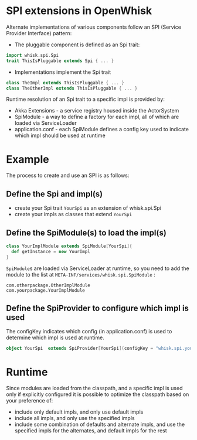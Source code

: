 # SPI extensions in OpenWhisk

Alternate implementations of various components follow an SPI (Service Provider Interface) pattern:
* The pluggable component is defined as an Spi trait:
```scala
import whisk.spi.Spi
trait ThisIsPluggable extends Spi { ... }
```
* Implementations implement the Spi trait
```scala
class TheImpl extends ThisIsPluggable { ... }
class TheOtherImpl extends ThisIsPluggable { ... }
```

Runtime resolution of an Spi trait to a specific impl is provided by:
* Akka Extensions - a service registry housed inside the ActorSystem
* SpiModule - a way to define a factory for each impl, all of which are loaded via ServiceLoader
* application.conf - each SpiModule defines a config key used to indicate which impl should be used at runtime

# Example

The process to create and use an SPI is as follows:

## Define the Spi and impl(s)

* create your Spi trait `YourSpi` as an extension of whisk.spi.Spi
* create your impls as classes that extend `YourSpi`

## Define the SpiModule(s) to load the impl(s)

```scala
class YourImplModule extends SpiModule[YourSpi]{
  def getInstance = new YourImpl
}
```

`SpiModule`s are loaded via ServiceLoader at runtime, so you need to add the module to the list at
`META-INF/services/whisk.spi.SpiModule` :
```text
com.otherpackage.OtherImplModule
com.yourpackage.YourImplModule
```

## Define the SpiProvider to configure which impl is used

The configKey indicates which config (in application.conf) is used to determine which impl is used at runtime.
```scala
object YourSpi  extends SpiProvider[YourSpi](configKey = "whisk.spi.yourspi.impl")
```

# Runtime

Since modules are loaded from the classpath, and a specific impl is used only if explicitly configured it is possible to optimize the classpath based on your preference of:
* include only default impls, and only use default impls
* include all impls, and only use the specified impls
* include some combination of defaults and alternate impls, and use the specified impls for the alternates, and default impls for the rest

